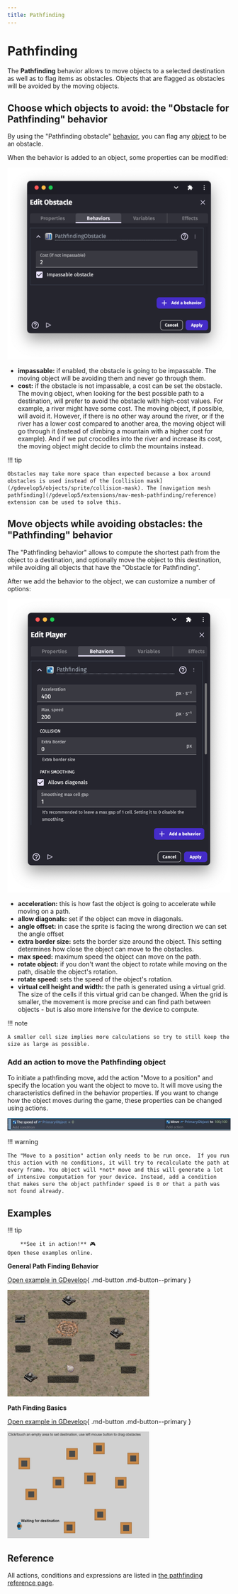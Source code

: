 ```yaml
---
title: Pathfinding
---
```

# Pathfinding

The **Pathfinding** behavior allows to move objects to a selected destination as well as to flag items as obstacles. Objects that are flagged as obstacles will be avoided by the moving objects.

## Choose which objects to avoid: the "Obstacle for Pathfinding" behavior

By using the "Pathfinding obstacle" [behavior](/gdevelop5/behaviors), you can flag any [object](/gdevelop5/objects) to be an obstacle.

When the behavior is added to an object, some properties can be modified:

![](pasted/20230304-155732.png)

  * **impassable:** if enabled, the obstacle is going to be impassable. The moving object will be avoiding them and never go through them.
  * **cost:** if the obstacle is not impassable, a cost can be set the obstacle. The moving object, when looking for the best possible path to a destination, will prefer to avoid the obstacle with high-cost values. For example, a river might have some cost. The moving object, if possible, will avoid it. However, if there is no other way around the river, or if the river has a lower cost compared to another area, the moving object will go through it (instead of climbing a mountain with a higher cost for example). And if we put crocodiles into the river and increase its cost, the moving object might decide to climb the mountains instead.

!!! tip

    Obstacles may take more space than expected because a box around obstacles is used instead of the [collision mask](/gdevelop5/objects/sprite/collision-mask). The [navigation mesh pathfinding](/gdevelop5/extensions/nav-mesh-pathfinding/reference) extension can be used to solve this.

## Move objects while avoiding obstacles: the "Pathfinding" behavior

The "Pathfinding behavior" allows to compute the shortest path from the object to a destination, and optionally move the object to this destination, while avoiding all objects that have the "Obstacle for Pathfinding".

After we add the behavior to the object, we can customize a number of options:

![](pasted/20230304-160035.png)

  * **acceleration:** this is how fast the object is going to accelerate while moving on a path.
  * **allow diagonals:** set if the object can move in diagonals.
  * **angle offset:** in case the sprite is facing the wrong direction we can set the angle offset
  * **extra border size:** sets the border size around the object. This setting determines how close the object can move to the obstacles.
  * **max speed:** maximum speed the object can move on the path.
  * **rotate object:** if you don't want the object to rotate while moving on the path, disable the object's rotation.
  * **rotate speed:** sets the speed of the object's rotation.
  * **virtual cell height and width:** the path is generated using a virtual grid. The size of the cells if this virtual grid can be changed. When the grid is smaller, the movement is more precise and can find path between objects - but is also more intensive for the device to compute.

!!! note

    A smaller cell size implies more calculations so try to still keep the size as large as possible.

### Add an action to move the Pathfinding object

To initiate a pathfinding move, add the action "Move to a position" and specify the location you want the object to move to.
It will move using the characteristics defined in the behavior properties.
If you want to change how the object moves during the game, these properties can be changed using actions.

![](pathfindingmoveactionwithcondition.jpg)

!!! warning

    The "Move to a position" action only needs to be run once.  If you run this action with no conditions, it will try to recalculate the path at every frame. You object will *not* move and this will generate a lot of intensive computation for your device. Instead, add a condition that makes sure the object pathfinder speed is 0 or that a path was not found already.

## Examples

!!! tip

        **See it in action!** 🎮
    Open these examples online.

**General Path Finding Behavior**

[Open example in GDevelop](https://editor.gdevelop.io/?project=example://pathfinding){ .md-button .md-button--primary }

[![](pathfindinggeneral.png)](https://editor.gdevelop.io/?project=example://pathfinding)

**Path Finding Basics**

[Open example in GDevelop](https://editor.gdevelop.io/?project=example://pathfinding-basics){ .md-button .md-button--primary }

[![](pathfindingbasics.png)](https://editor.gdevelop.io/?project=example://pathfinding-basics)

## Reference

All actions, conditions and expressions are listed in [the pathfinding reference page](/gdevelop5/all-features/pathfinding-behavior/reference/).